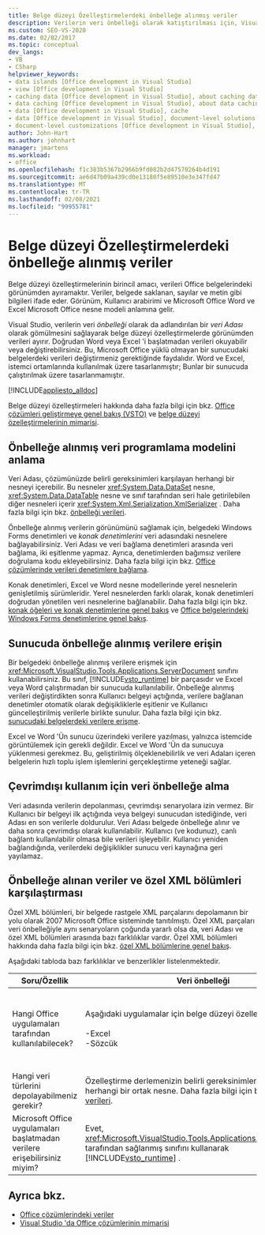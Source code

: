 ```yaml
---
title: Belge düzeyi Özelleştirmelerdeki önbelleğe alınmış veriler
description: Verilerin veri önbelleği olarak katıştırılması için, Visual Studio 'Nun verileri belge düzeyi özelleştirmelerindeki görünümden nasıl ayırılacağını öğrenin.
ms.custom: SEO-VS-2020
ms.date: 02/02/2017
ms.topic: conceptual
dev_langs:
- VB
- CSharp
helpviewer_keywords:
- data islands [Office development in Visual Studio]
- view [Office development in Visual Studio]
- caching data [Office development in Visual Studio], about caching data
- data caching [Office development in Visual Studio], about data caching
- data [Office development in Visual Studio], cache
- data [Office development in Visual Studio], document-level solutions
- document-level customizations [Office development in Visual Studio], data model
author: John-Hart
ms.author: johnhart
manager: jmartens
ms.workload:
- office
ms.openlocfilehash: f1c383b5367b2966b9fd082b2d47570264b4d191
ms.sourcegitcommit: ae6d47b09a439cd0e13180f5e89510e3e347fd47
ms.translationtype: MT
ms.contentlocale: tr-TR
ms.lasthandoff: 02/08/2021
ms.locfileid: "99955781"
---
```

# <a name="cached-data-in-document-level-customizations"></a>Belge düzeyi Özelleştirmelerdeki önbelleğe alınmış veriler
  Belge düzeyi özelleştirmelerinin birincil amacı, verileri Office belgelerindeki görünümden ayıramaktır. Veriler, belgede saklanan, sayılar ve metin gibi bilgileri ifade eder. Görünüm, Kullanıcı arabirimi ve Microsoft Office Word ve Excel Microsoft Office nesne modeli anlamına gelir.

 Visual Studio, verilerin veri *önbelleği* olarak da adlandırılan bir *veri Adası* olarak gömülmesini sağlayarak belge düzeyi özelleştirmelerde görünümden verileri ayırır. Doğrudan Word veya Excel 'i başlatmadan verileri okuyabilir veya değiştirebilirsiniz. Bu, Microsoft Office yüklü olmayan bir sunucudaki belgelerdeki verileri değiştirmeniz gerektiğinde faydalıdır. Word ve Excel, istemci ortamlarında kullanılmak üzere tasarlanmıştır; Bunlar bir sunucuda çalıştırılmak üzere tasarlanmamıştır.

 [!INCLUDE[appliesto_alldoc](../vsto/includes/appliesto-alldoc-md.md)]

 Belge düzeyi özelleştirmeleri hakkında daha fazla bilgi için bkz. [Office çözümleri geliştirmeye genel bakış &#40;VSTO&#41;](../vsto/office-solutions-development-overview-vsto.md) ve [belge düzeyi özelleştirmelerinin mimarisi](../vsto/architecture-of-document-level-customizations.md).

## <a name="understand-the-cached-data-programming-model"></a>Önbelleğe alınmış veri programlama modelini anlama
 Veri Adası, çözümünüzde belirli gereksinimleri karşılayan herhangi bir nesneyi içerebilir. Bu nesneler <xref:System.Data.DataSet> nesne, <xref:System.Data.DataTable> nesne ve sınıf tarafından seri hale getirilebilen diğer nesneleri içerir <xref:System.Xml.Serialization.XmlSerializer> . Daha fazla bilgi için bkz. [önbelleği verileri](../vsto/caching-data.md).

 Önbelleğe alınmış verilerin görünümünü sağlamak için, belgedeki Windows Forms denetimleri ve *konak denetimlerini* veri adasındaki nesnelere bağlayabilirsiniz. Veri Adası ve veri bağlama denetimleri arasında veri bağlama, iki eşitlenme yapmaz. Ayrıca, denetimlerden bağımsız verilere doğrulama kodu ekleyebilirsiniz. Daha fazla bilgi için bkz. [Office çözümlerinde verileri denetimlere bağlama](../vsto/binding-data-to-controls-in-office-solutions.md).

 Konak denetimleri, Excel ve Word nesne modellerinde yerel nesnelerin genişletilmiş sürümleridir. Yerel nesnelerden farklı olarak, konak denetimleri doğrudan yönetilen veri nesnelerine bağlanabilir. Daha fazla bilgi için bkz. [konak öğeleri ve konak denetimlerine genel bakış](../vsto/host-items-and-host-controls-overview.md) ve [Office belgelerindeki Windows Forms denetimlerine genel bakış](../vsto/windows-forms-controls-on-office-documents-overview.md).

## <a name="access-cached-data-on-the-server"></a>Sunucuda önbelleğe alınmış verilere erişin
 Bir belgedeki önbelleğe alınmış verilere erişmek için <xref:Microsoft.VisualStudio.Tools.Applications.ServerDocument> sınıfını kullanabilirsiniz. Bu sınıf, [!INCLUDE[vsto_runtime](../vsto/includes/vsto-runtime-md.md)] bir parçasıdır ve Excel veya Word çalıştırmadan bir sunucuda kullanılabilir. Önbelleğe alınmış verileri değiştirdikten sonra Kullanıcı belgeyi açtığında, verilere bağlanan denetimler otomatik olarak değişikliklerle eşitlenir ve Kullanıcı güncelleştirilmiş verilerle birlikte sunulur. Daha fazla bilgi için bkz. [sunucudaki belgelerdeki verilere erişme](../vsto/accessing-data-in-documents-on-the-server.md).

 Excel ve Word 'Ün sunucu üzerindeki verilere yazılması, yalnızca istemcide görüntülemek için gerekli değildir. Excel ve Word 'Ün da sunucuya yüklenmesi gerekmez. Bu, geliştirilmiş ölçeklenebilirlik ve veri Adaları içeren belgelerin hızlı toplu işlem işlemlerini gerçekleştirme yeteneği sağlar.

## <a name="data-caching-for-offline-use"></a>Çevrimdışı kullanım için veri önbelleğe alma
 Veri adasında verilerin depolanması, çevrimdışı senaryolara izin vermez. Bir Kullanıcı bir belgeyi ilk açtığında veya belgeyi sunucudan istediğinde, veri Adası en son verilerle doldurulur. Veri Adası belgede önbelleğe alınır ve daha sonra çevrimdışı olarak kullanılabilir. Kullanıcı (ve kodunuz), canlı bağlantı kullanılabilir olmasa bile verileri işleyebilir. Kullanıcı yeniden bağlandığında, verilerdeki değişiklikler sunucu veri kaynağına geri yayılamaz.

## <a name="cached-data-and-custom-xml-parts-compared"></a>Önbelleğe alınan veriler ve özel XML bölümleri karşılaştırması
 Özel XML bölümleri, bir belgede rastgele XML parçalarını depolamanın bir yolu olarak 2007 Microsoft Office sisteminde tanıtılmıştı. Özel XML parçaları veri önbelleğiyle aynı senaryoların çoğunda yararlı olsa da, veri Adası ve özel XML bölümleri arasında bazı farklılıklar vardır. Özel XML bölümleri hakkında daha fazla bilgi için bkz. [özel XML bölümlerine genel bakış](../vsto/custom-xml-parts-overview.md).

 Aşağıdaki tabloda bazı farklılıklar ve benzerlikler listelenmektedir.

|Soru/Özellik|Veri önbelleği|Özel XML bölümleri|
|-|----------------|----------------------|
|Hangi Office uygulamaları tarafından kullanılabilecek?|Aşağıdaki uygulamalar için belge düzeyi özelleştirmeleri:<br /><br /> -Excel<br />-Sözcük|Aşağıdaki uygulamalar için belge düzeyi ve uygulama düzeyi çözümler:<br /><br /> -Excel<br />-PowerPoint<br />-Sözcük|
|Hangi veri türlerini depolayabilmeniz gerekir?|Özelleştirme derlemenizin belirli gereksinimleri karşılayan herhangi bir ortak nesne. Daha fazla bilgi için bkz. [önbelleği verileri](../vsto/caching-data.md).|Herhangi bir XML verisi.|
|Microsoft Office uygulamaları başlatmadan verilere erişebilirsiniz miyim?|Evet, <xref:Microsoft.VisualStudio.Tools.Applications.ServerDocument> tarafından sağlanmış sınıfını kullanarak [!INCLUDE[vsto_runtime](../vsto/includes/vsto-runtime-md.md)] .|Evet, <xref:System.IO.Packaging> ad alanındaki sınıfları veya Open XML biçimi SDK 'sını kullanarak.|

## <a name="see-also"></a>Ayrıca bkz.
- [Office çözümlerindeki veriler](../vsto/data-in-office-solutions.md)
- [Visual Studio 'da Office çözümlerinin mimarisi](../vsto/architecture-of-office-solutions-in-visual-studio.md)
